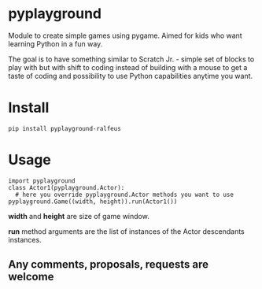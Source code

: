 # pyplayground
Module to create simple games using pygame. Aimed for kids who want learning Python in a fun way. 

The goal is to have something similar to Scratch Jr. - simple set of blocks to play with but with shift to coding instead of building with a mouse to get a taste of coding and possibility to use Python capabilities anytime you want.

# Install
```pip install pyplayground-ralfeus```

# Usage
```
import pyplayground
class Actor1(pyplayground.Actor):
  # here you override pyplayground.Actor methods you want to use
pyplayground.Game((width, height)).run(Actor1())
```
**width** and **height** are size of game window.

**run** method arguments  are the list of instances of the Actor descendants instances. 

## Any comments, proposals, requests are welcome

